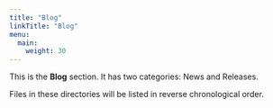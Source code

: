 ```yaml
---
title: "Blog"
linkTitle: "Blog"
menu:
  main:
    weight: 30
---
```



This is the **Blog** section. It has two categories: News and Releases.

Files in these directories will be listed in reverse chronological order.

